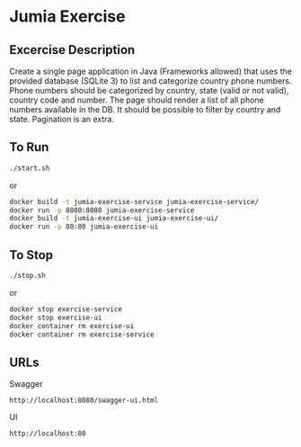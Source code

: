 # Jumia Exercise
## Excercise Description
Create a single page application in Java (Frameworks allowed) that uses the provided 
database (SQLite 3) to list and categorize country phone numbers.
Phone numbers should be categorized by country, state (valid or not valid), country 
code and number.
The page should render a list of all phone numbers available in the DB. It should be 
possible to filter by country and state. Pagination is an extra.

## To Run
```bash
./start.sh
```
or 

```bash
docker build -t jumia-exercise-service jumia-exercise-service/
docker run -p 8080:8080 jumia-exercise-service
docker build -t jumia-exercise-ui jumia-exercise-ui/
docker run -p 80:80 jumia-exercise-ui
```
## To Stop
```bash
./stop.sh
```
or
```bash
docker stop exercise-service
docker stop exercise-ui
docker container rm exercise-ui
docker container rm exercise-service
```
## URLs
Swagger
```
http://localhost:8080/swagger-ui.html
```
UI
```
http://localhost:80
```
